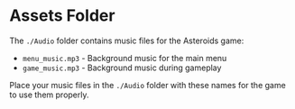 # Assets Folder

The `./Audio` folder contains music files for the Asteroids game:

- `menu_music.mp3` - Background music for the main menu
- `game_music.mp3` - Background music during gameplay

Place your music files in the `./Audio` folder with these names for the game to use them properly.
